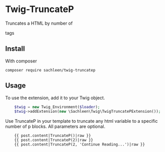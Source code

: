 # Twig-TruncateP
Truncates a HTML by number of <p> tags

## Install
With composer

    composer require sachleen/twig-truncatep

## Usage
To use the extension, add it to your Twig object.

```php
    $twig = new Twig_Environment($loader);
    $twig->addExtension(new \Sachleen\Twig\TwigTruncatePExtension());
```

Use TruncateP in your template to truncate any html variable to a specific number of p blocks. All parameters are optional.
```twig
    {{ post.content|TruncateP()|raw }}
    {{ post.content|TruncateP(2)|raw }}
    {{ post.content|TruncateP(2, 'Continue Reading...')|raw }}
```


